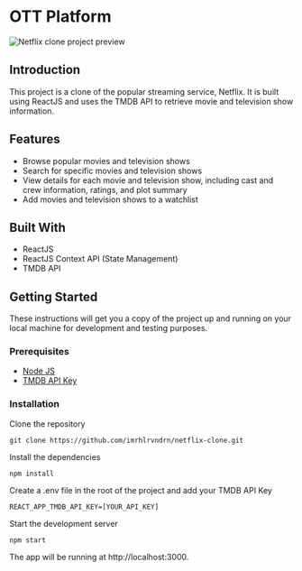 # OTT Platform

![Netflix clone project preview](./client/public/netflix_banner.png)

## Introduction

This project is a clone of the popular streaming service, Netflix. It is built using ReactJS and uses the TMDB API to retrieve movie and television show information.

## Features

-   Browse popular movies and television shows
-   Search for specific movies and television shows
-   View details for each movie and television show, including cast and crew information, ratings, and plot summary
-   Add movies and television shows to a watchlist

## Built With

-   ReactJS
-   ReactJS Context API (State Management)
-   TMDB API

## Getting Started

These instructions will get you a copy of the project up and running on your local machine for development and testing purposes.

### Prerequisites

-   [Node JS](https://nodejs.org/en/download/)
-   [TMDB API Key](https://www.themoviedb.org/settings/api)

### Installation

Clone the repository

```
git clone https://github.com/imrhlrvndrn/netflix-clone.git
```

Install the dependencies

```
npm install
```

Create a .env file in the root of the project and add your TMDB API Key

```
REACT_APP_TMDB_API_KEY=[YOUR_API_KEY]
```

Start the development server

```
npm start
```

The app will be running at http://localhost:3000.
